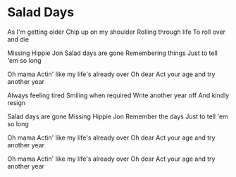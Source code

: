 # Salad Days

As I'm getting older
Chip up on my shoulder
Rolling through life
To roll over and die

Missing Hippie Jon
Salad days are gone
Remembering things
Just to tell 'em so long

Oh mama
Actin' like my life's already over
Oh dear
Act your age and try another year

Always feeling tired
Smiling when required
Write another year off
And kindly resign

Salad days are gone
Missing Hippie Jon
Remember the days
Just to tell 'em so long

Oh mama
Actin' like my life's already over
Oh dear
Act your age and try another year

Oh mama
Actin' like my life's already over
Oh dear
Act your age and try another year
